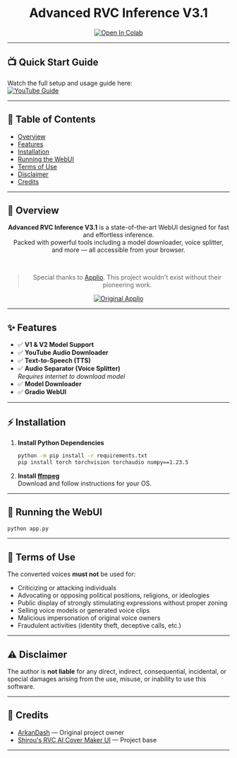 <div align="center">

# Advanced RVC Inference V3.1

[![Open In Colab](https://img.shields.io/badge/Open%20in%20Colab-yellow?style=for-the-badge&logo=google-colab&logoColor=white)](https://colab.research.google.com/github/ArkanDash/Advanced-RVC-Inference)

</div>

---

## 📺 Quick Start Guide

Watch the full setup and usage guide here:  
[![YouTube Guide](https://img.shields.io/badge/YouTube-Setup%20Guide-red?style=for-the-badge&logo=youtube)](https://youtu.be/8CzEFMmyRag?si=M8SYyal4RWtD07VM)

---

## 📖 Table of Contents

- [Overview](#overview)
- [Features](#features)
- [Installation](#installation)
- [Running the WebUI](#running-the-webui)
- [Terms of Use](#terms-of-use)
- [Disclaimer](#disclaimer)
- [Credits](#credits)

---

## 📝 Overview

<div align="center">

**Advanced RVC Inference V3.1** is a state-of-the-art WebUI designed for fast and effortless inference.  
Packed with powerful tools including a model downloader, voice splitter, and more — all accessible from your browser.

<br>

> Special thanks to [Applio](https://github.com/IAHispano/Applio). This project wouldn't exist without their pioneering work.

[![Original Applio](https://img.shields.io/badge/Github-Original%20Applio%20Repository-blue?style=for-the-badge&logo=github)](https://github.com/IAHispano/Applio)

</div>

---

## ✨ Features

- ✅ **V1 & V2 Model Support**
- ✅ **YouTube Audio Downloader**
- ✅ **Text-to-Speech (TTS)**
- ✅ **Audio Separator (Voice Splitter)**  
  *Requires internet to download model*
- ✅ **Model Downloader**
- ✅ **Gradio WebUI**

---

## ⚡ Installation

1. **Install Python Dependencies**

   ```bash
   python -m pip install -r requirements.txt
   pip install torch torchvision torchaudio numpy==1.23.5
   ```

2. **Install [ffmpeg](https://ffmpeg.org/)**  
   Download and follow instructions for your OS.

---

## 🚀 Running the WebUI

```bash
python app.py
```

---

## 📜 Terms of Use

The converted voices **must not** be used for:

- Criticizing or attacking individuals
- Advocating or opposing political positions, religions, or ideologies
- Public display of strongly stimulating expressions without proper zoning
- Selling voice models or generated voice clips
- Malicious impersonation of original voice owners
- Fraudulent activities (identity theft, deceptive calls, etc.)

---

## ⚠️ Disclaimer

The author is **not liable** for any direct, indirect, consequential, incidental, or special damages arising from the use, misuse, or inability to use this software.

---

## 🙏 Credits

- [ArkanDash](https://github.com/ArkanDash) — Original project owner
- [Shirou's RVC AI Cover Maker UI](https://github.com/Eddycrack864/RVC-AI-Cover-Maker-UI.git) — Project base

---
